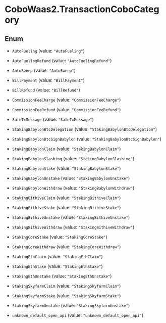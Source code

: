 # CoboWaas2.TransactionCoboCategory

## Enum


* `AutoFueling` (value: `"AutoFueling"`)

* `AutoFuelingRefund` (value: `"AutoFuelingRefund"`)

* `AutoSweep` (value: `"AutoSweep"`)

* `BillPayment` (value: `"BillPayment"`)

* `BillRefund` (value: `"BillRefund"`)

* `CommissionFeeCharge` (value: `"CommissionFeeCharge"`)

* `CommissionFeeRefund` (value: `"CommissionFeeRefund"`)

* `SafeTxMessage` (value: `"SafeTxMessage"`)

* `StakingBabylonBtcDelegation` (value: `"StakingBabylonBtcDelegation"`)

* `StakingBabylonBtcSignBabylon` (value: `"StakingBabylonBtcSignBabylon"`)

* `StakingBabylonClaim` (value: `"StakingBabylonClaim"`)

* `StakingBabylonSlashing` (value: `"StakingBabylonSlashing"`)

* `StakingBabylonStake` (value: `"StakingBabylonStake"`)

* `StakingBabylonUnstake` (value: `"StakingBabylonUnstake"`)

* `StakingBabylonWithdraw` (value: `"StakingBabylonWithdraw"`)

* `StakingBithiveClaim` (value: `"StakingBithiveClaim"`)

* `StakingBithiveStake` (value: `"StakingBithiveStake"`)

* `StakingBithiveUnstake` (value: `"StakingBithiveUnstake"`)

* `StakingBithiveWithdraw` (value: `"StakingBithiveWithdraw"`)

* `StakingCoreStake` (value: `"StakingCoreStake"`)

* `StakingCoreWithdraw` (value: `"StakingCoreWithdraw"`)

* `StakingEthClaim` (value: `"StakingEthClaim"`)

* `StakingEthStake` (value: `"StakingEthStake"`)

* `StakingEthUnstake` (value: `"StakingEthUnstake"`)

* `StakingSkyfarmClaim` (value: `"StakingSkyfarmClaim"`)

* `StakingSkyfarmStake` (value: `"StakingSkyfarmStake"`)

* `StakingSkyfarmUnstake` (value: `"StakingSkyfarmUnstake"`)

* `unknown_default_open_api` (value: `"unknown_default_open_api"`)


